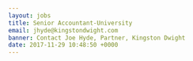 ```yaml
---
layout: jobs
title: Senior Accountant-University
email: jhyde@kingstondwight.com
banner: Contact Joe Hyde, Partner, Kingston Dwight
date: 2017-11-29 10:48:50 +0000
---
```

